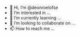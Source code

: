 - 👋 Hi, I’m @deonroelofse
- 👀 I’m interested in ...
- 🌱 I’m currently learning ...
- 💞️ I’m looking to collaborate on ...
- 📫 How to reach me ...

<!---
deonroelofse/deonroelofse is a ✨ special ✨ repository because its `README.md` (this file) appears on your GitHub profile.
You can click the Preview link to take a look at your changes.
--->
